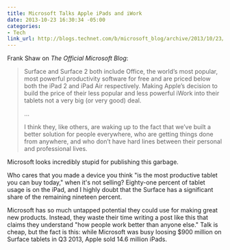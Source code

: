 ```yaml
---
title: Microsoft Talks Apple iPads and iWork
date: 2013-10-23 16:30:34 -05:00
categories:
- Tech
link_url: http://blogs.technet.com/b/microsoft_blog/archive/2013/10/23/apples-and-oranges.aspx
---
```


Frank Shaw on *The Official Microsoft Blog*:

>Surface and Surface 2 both include Office, the world’s most popular, most powerful productivity software for free and are priced below both the iPad 2 and iPad Air respectively. Making Apple’s decision to build the price of their less popular and less powerful iWork into their tablets not a very big (or very good) deal.
>
>…
>
>I think they, like others, are waking up to the fact that we’ve built a better solution for people everywhere, who are getting things done from anywhere, and who don’t have hard lines between their personal and professional lives.

Microsoft looks incredibly stupid for publishing this garbage.

Who cares that you made a device you think "is the most productive tablet you can buy today," when it's not selling? Eighty-one percent of tablet usage is on the iPad, and I highly doubt that the Surface has a significant share of the remaining nineteen percent.

Microsoft has so much untapped potential they could use for making great new products. Instead, they waste their time writing a post like this that claims they understand "how people work better than anyone else." Talk is cheap, but the fact is this: while Microsoft was busy loosing $900 million on Surface tablets in Q3 2013, Apple sold 14.6 million iPads.
